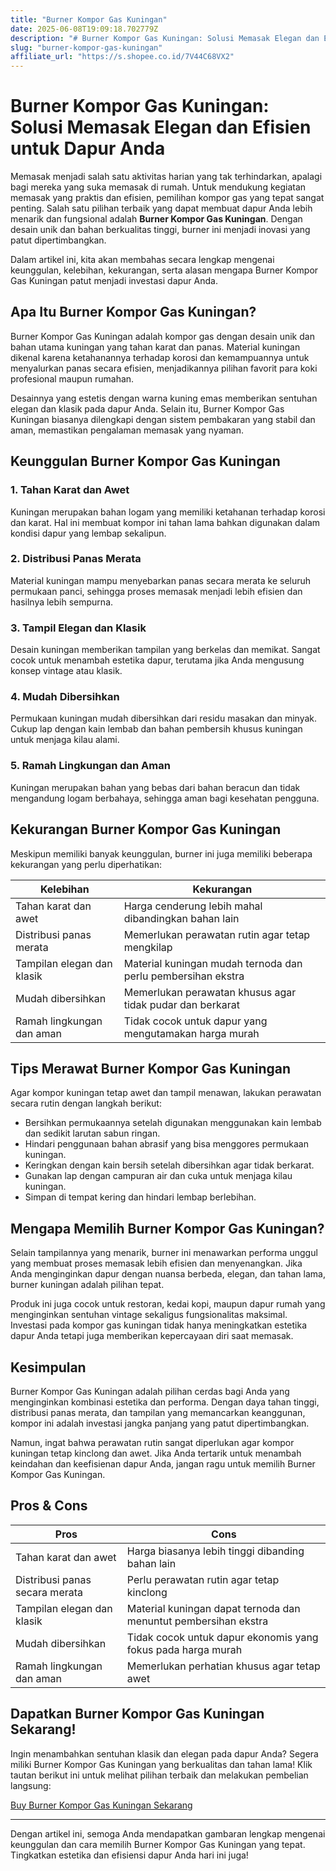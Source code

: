 ```yaml
---
title: "Burner Kompor Gas Kuningan"
date: 2025-06-08T19:09:18.702779Z
description: "# Burner Kompor Gas Kuningan: Solusi Memasak Elegan dan Efisien untuk Dapur Anda..."
slug: "burner-kompor-gas-kuningan"
affiliate_url: "https://s.shopee.co.id/7V44C68VX2"
---
```

# Burner Kompor Gas Kuningan: Solusi Memasak Elegan dan Efisien untuk Dapur Anda

Memasak menjadi salah satu aktivitas harian yang tak terhindarkan, apalagi bagi mereka yang suka memasak di rumah. Untuk mendukung kegiatan memasak yang praktis dan efisien, pemilihan kompor gas yang tepat sangat penting. Salah satu pilihan terbaik yang dapat membuat dapur Anda lebih menarik dan fungsional adalah **Burner Kompor Gas Kuningan**. Dengan desain unik dan bahan berkualitas tinggi, burner ini menjadi inovasi yang patut dipertimbangkan.

Dalam artikel ini, kita akan membahas secara lengkap mengenai keunggulan, kelebihan, kekurangan, serta alasan mengapa Burner Kompor Gas Kuningan patut menjadi investasi dapur Anda.

## Apa Itu Burner Kompor Gas Kuningan?

Burner Kompor Gas Kuningan adalah kompor gas dengan desain unik dan bahan utama kuningan yang tahan karat dan panas. Material kuningan dikenal karena ketahanannya terhadap korosi dan kemampuannya untuk menyalurkan panas secara efisien, menjadikannya pilihan favorit para koki profesional maupun rumahan.

Desainnya yang estetis dengan warna kuning emas memberikan sentuhan elegan dan klasik pada dapur Anda. Selain itu, Burner Kompor Gas Kuningan biasanya dilengkapi dengan sistem pembakaran yang stabil dan aman, memastikan pengalaman memasak yang nyaman.

## Keunggulan Burner Kompor Gas Kuningan

### 1. Tahan Karat dan Awet

Kuningan merupakan bahan logam yang memiliki ketahanan terhadap korosi dan karat. Hal ini membuat kompor ini tahan lama bahkan digunakan dalam kondisi dapur yang lembap sekalipun.

### 2. Distribusi Panas Merata

Material kuningan mampu menyebarkan panas secara merata ke seluruh permukaan panci, sehingga proses memasak menjadi lebih efisien dan hasilnya lebih sempurna.

### 3. Tampil Elegan dan Klasik

Desain kuningan memberikan tampilan yang berkelas dan memikat. Sangat cocok untuk menambah estetika dapur, terutama jika Anda mengusung konsep vintage atau klasik.

### 4. Mudah Dibersihkan

Permukaan kuningan mudah dibersihkan dari residu masakan dan minyak. Cukup lap dengan kain lembab dan bahan pembersih khusus kuningan untuk menjaga kilau alami.

### 5. Ramah Lingkungan dan Aman

Kuningan merupakan bahan yang bebas dari bahan beracun dan tidak mengandung logam berbahaya, sehingga aman bagi kesehatan pengguna.

## Kekurangan Burner Kompor Gas Kuningan

Meskipun memiliki banyak keunggulan, burner ini juga memiliki beberapa kekurangan yang perlu diperhatikan:

| Kelebihan | Kekurangan |
|------------|--------------|
| Tahan karat dan awet | Harga cenderung lebih mahal dibandingkan bahan lain |
| Distribusi panas merata | Memerlukan perawatan rutin agar tetap mengkilap |
| Tampilan elegan dan klasik | Material kuningan mudah ternoda dan perlu pembersihan ekstra |
| Mudah dibersihkan | Memerlukan perawatan khusus agar tidak pudar dan berkarat |
| Ramah lingkungan dan aman | Tidak cocok untuk dapur yang mengutamakan harga murah |

## Tips Merawat Burner Kompor Gas Kuningan

Agar kompor kuningan tetap awet dan tampil menawan, lakukan perawatan secara rutin dengan langkah berikut:

- Bersihkan permukaannya setelah digunakan menggunakan kain lembab dan sedikit larutan sabun ringan.
- Hindari penggunaan bahan abrasif yang bisa menggores permukaan kuningan.
- Keringkan dengan kain bersih setelah dibersihkan agar tidak berkarat.
- Gunakan lap dengan campuran air dan cuka untuk menjaga kilau kuningan.
- Simpan di tempat kering dan hindari lembap berlebihan.

## Mengapa Memilih Burner Kompor Gas Kuningan?

Selain tampilannya yang menarik, burner ini menawarkan performa unggul yang membuat proses memasak lebih efisien dan menyenangkan. Jika Anda menginginkan dapur dengan nuansa berbeda, elegan, dan tahan lama, burner kuningan adalah pilihan tepat.

Produk ini juga cocok untuk restoran, kedai kopi, maupun dapur rumah yang menginginkan sentuhan vintage sekaligus fungsionalitas maksimal. Investasi pada kompor gas kuningan tidak hanya meningkatkan estetika dapur Anda tetapi juga memberikan kepercayaan diri saat memasak.

## Kesimpulan

Burner Kompor Gas Kuningan adalah pilihan cerdas bagi Anda yang menginginkan kombinasi estetika dan performa. Dengan daya tahan tinggi, distribusi panas merata, dan tampilan yang memancarkan keanggunan, kompor ini adalah investasi jangka panjang yang patut dipertimbangkan.

Namun, ingat bahwa perawatan rutin sangat diperlukan agar kompor kuningan tetap kinclong dan awet. Jika Anda tertarik untuk menambah keindahan dan keefisienan dapur Anda, jangan ragu untuk memilih Burner Kompor Gas Kuningan.

## Pros & Cons

| **Pros**                                      | **Cons**                                              |
|----------------------------------------------|--------------------------------------------------------|
| Tahan karat dan awet                         | Harga biasanya lebih tinggi dibanding bahan lain     |
| Distribusi panas secara merata               | Perlu perawatan rutin agar tetap kinclong            |
| Tampilan elegan dan klasik                   | Material kuningan dapat ternoda dan menuntut pembersihan ekstra |
| Mudah dibersihkan                           | Tidak cocok untuk dapur ekonomis yang fokus pada harga murah |
| Ramah lingkungan dan aman                    | Memerlukan perhatian khusus agar tetap awet          |

## Dapatkan Burner Kompor Gas Kuningan Sekarang!

Ingin menambahkan sentuhan klasik dan elegan pada dapur Anda? Segera miliki Burner Kompor Gas Kuningan yang berkualitas dan tahan lama! Klik tautan berikut ini untuk melihat pilihan terbaik dan melakukan pembelian langsung:

[Buy Burner Kompor Gas Kuningan Sekarang](https://s.shopee.co.id/7V44C68VX2)

---

Dengan artikel ini, semoga Anda mendapatkan gambaran lengkap mengenai keunggulan dan cara memilih Burner Kompor Gas Kuningan yang tepat. Tingkatkan estetika dan efisiensi dapur Anda hari ini juga!